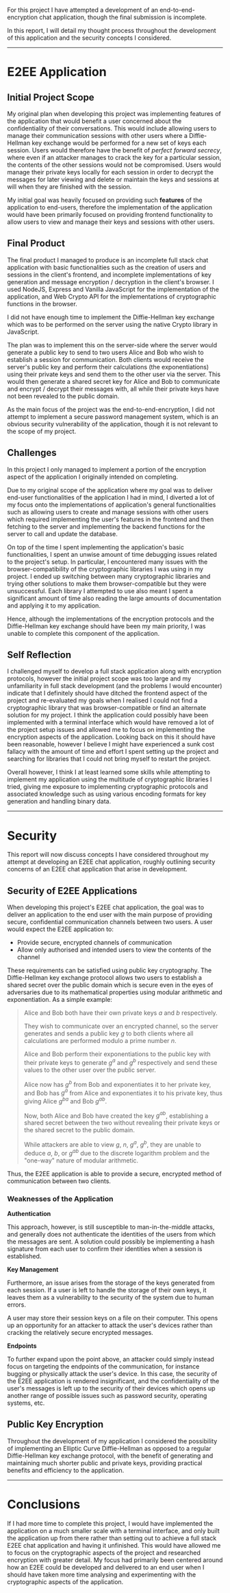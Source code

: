 For this project I have attempted a development of an end-to-end-encryption chat application, though the final submission is incomplete. 

In this report, I will detail my thought process throughout the development of this application and the security concepts I considered. 

---
# E2EE Application
## Initial Project Scope
My original plan when developing this project was implementing features of the application that would benefit a user concerned about the confidentiality of their conversations. 
This would include allowing users to manage their communication sessions with other users where a Diffie-Hellman key exchange would be performed for a new set of keys each session. Users would therefore have the benefit of _perfect forward secrecy_, where even if an attacker manages to crack the key for a particular session, the contents of the other sessions would not be compromised.
Users would manage their private keys locally for each session in order to decrypt the messages for later viewing and delete or maintain the keys and sessions at will when they are finished with the session.

My initial goal was heavily focused on providing such **features** of the application to end-users, therefore the implementation of the application would have been primarily focused on providing frontend functionality to allow users to view and manage their keys and sessions with other users.

## Final Product
The final product I managed to produce is an incomplete full stack chat application with basic functionalities such as the creation of users and sessions in the client's frontend, and incomplete implementations of key generation and message encryption / decryption in the client's browser.
I used NodeJS, Express and Vanilla JavaScript for the implementation of the application, and Web Crypto API for the implementations of cryptographic functions in the browser.

I did not have enough time to implement the Diffie-Hellman key exchange which was to be performed on the server using the native Crypto library in JavaScript. 

The plan was to implement this on the server-side where the server would generate a public key to send to two users Alice and Bob who wish to establish a session for communication. 
Both clients would receive the server's public key and perform their calculations (the exponentiations) using their private keys and send them to the other user via the server.
This would then generate a shared secret key for Alice and Bob to communicate and encrypt / decrypt their messages with, all while their private keys have not been revealed to the public domain.

As the main focus of the project was the end-to-end-encryption, I did not attempt to implement a secure password management system, which is an obvious security vulnerability of the application, though it is not relevant to the scope of my project.

## Challenges
In this project I only managed to implement a portion of the encryption aspect of the application I originally intended on completing. 

Due to my original scope of the application where my goal was to deliver end-user functionalities of the application I had in mind, I diverted a lot of my focus onto the implementations of application's general functionalities such as allowing users to create and manage sessions with other users which required implementing the user's features in the frontend and then fetching to the server and implementing the backend functions for the server to call and update the database.

On top of the time I spent implementing the application's basic functionalities, I spent an unwise amount of time debugging issues related to the project's setup. In particular, I encountered many issues with the browser-compatibility of the cryptographic libraries I was using in my project. 
I ended up switching between many cryptographic libraries and trying other solutions to make them browser-compatible but they were unsuccessful. Each library I attempted to use also meant I spent a significant amount of time also reading the large amounts of documentation and applying it to my application.

Hence, although the implementations of the encryption protocols and the Diffie-Hellman key exchange should have been my main priority, I was unable to complete this component of the application. 

## Self Reflection
I challenged myself to develop a full stack application along with encryption protocols, however the initial project scope was too large and my unfamiliarity in full stack development (and the problems I would encounter) indicate that I definitely should have ditched the frontend aspect of the project and re-evaluated my goals when I realised I could not find a cryptographic library that was browser-compatible or find an alternate solution for my project. 
I think the application could possibly have been implemented with a terminal interface which would have removed a lot of the project setup issues and allowed me to focus on implementing the encryption aspects of the application.
Looking back on this it should have been reasonable, however I believe I might have experienced a sunk cost fallacy with the amount of time and effort I spent setting up the project and searching for libraries that I could not bring myself to restart the project.

Overall however, I think I at least learned some skills while attempting to implement my application using the multitude of cryptographic libraries I tried, giving me exposure to implementing cryptographic protocols and associated knowledge such as using various encoding formats for key generation and handling binary data.

---
# Security
This report will now discuss concepts I have considered throughout my attempt at developing an E2EE chat application, roughly outlining security concerns of an E2EE chat application that arise in development.

## Security of E2EE Applications
When developing this project's E2EE chat application, the goal was to deliver an application to the end user with the main purpose of providing secure, confidential communication channels between two users. 
A user would expect the E2EE application to:
- Provide secure, encrypted channels of communication
- Allow only authorised and intended users to view the contents of the channel

These requirements can be satisfied using public key cryptography. 
The Diffie-Hellman key exchange protocol allows two users to establish a shared secret over the public domain which is secure even in the eyes of adversaries due to its mathematical properties using modular arithmetic and exponentiation. 
As a simple example:
>Alice and Bob both have their own private keys $a$ and $b$ respectively.
>
>They wish to communicate over an encrypted channel, so the server generates and sends a public key $g$ to both clients where all calculations are performed modulo a prime number $n$.
>
>Alice and Bob perform their exponentiations to the public key with their private keys to generate $g^a$ and $g^b$ respectively and send these values to the other user over the public server.
>
>Alice now has $g^b$ from Bob and exponentiates it to her private key, and Bob has $g^a$ from Alice and exponentiates it to his private key, thus giving Alice $g^{ba}$ and Bob $g^{ab}$.
>
>Now, both Alice and Bob have created the key $g^{ab}$, establishing a shared secret between the two without revealing their private keys or the shared secret to the public domain.
>
>While attackers are able to view $g$, $n$, $g^a$, $g^b$, they are unable to deduce $a$, $b$, or $g^{ab}$ due to the discrete logarithm problem and the "one-way" nature of modular arithmetic. 

Thus, the E2EE application is able to provide a secure, encrypted method of communication between two clients. 

### Weaknesses of the Application
**Authentication**

This approach, however, is still susceptible to man-in-the-middle attacks, and generally does not authenticate the identities of the users from which the messages are sent.
A solution could possibly be implementing a hash signature from each user to confirm their identities when a session is established.

**Key Management**

Furthermore, an issue arises from the storage of the keys generated from each session. If a user is left to handle the storage of their own keys, it leaves them as a vulnerability to the security of the system due to human errors.

A user may store their session keys on a file on their computer. This opens up an opportunity for an attacker to attack the user's devices rather than cracking the relatively secure encrypted messages.

**Endpoints**

To further expand upon the point above, an attacker could simply instead focus on targeting the endpoints of the communication, for instance bugging or physically attack the user's device. 
In this case, the security of the E2EE application is rendered insignificant, and the confidentiality of the user's messages is left up to the security of their devices which opens up another range of possible issues such as password security, operating systems, etc. 

## Public Key Encryption
Throughout the development of my application I considered the possibility of implementing an Elliptic Curve Diffie-Hellman as opposed to a regular Diffie-Hellman key exchange protocol, with the benefit of generating and maintaining much shorter public and private keys, providing practical benefits and efficiency to the application. 

---
# Conclusions
If I had more time to complete this project, I would have implemented the application on a much smaller scale with a terminal interface, and only built the application up from there rather than setting out to achieve a full stack E2EE chat application and having it unfinished. This would have allowed me to focus on the cryptographic aspects of the project and researched encryption with greater detail. 
My focus had primarily been centered around how an E2EE could be developed and delivered to an end user when I should have taken more time analysing and experimenting with the cryptographic aspects of the application. 
